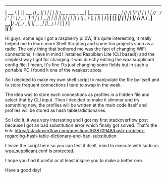 ______                _                         ______ _ _____  _    _ 
| ___ \              | |                        | ___ (_)  _  || |  | |
| |_/ /__ _ ___ _ __ | |__   ___ _ __ _ __ _   _| |_/ /_| |/' || |  | |
|    // _` / __| '_ \| '_ \ / _ \ '__| '__| | | |  __/| |  /| || |/\| |
| |\ \ (_| \__ \ |_) | |_) |  __/ |  | |  | |_| | |   | \ |_/ /\  /\  /
\_| \_\__,_|___/ .__/|_.__/ \___|_|  |_|   \__, \_|   |_|\___/  \/  \/ 
               | |                          __/ |                      
               |_|                         |___/                       
                                                                                                 

Hi guys, some ago I got a raspberry pi 0W, It's quite interesting, It really helped me to learn more Shell
Scripting and some fun projects such as a radio. 
The only thing that bothered me was the fact of changing WiFi connections, 
(Have in mind I installed Raspibian Lite (CLI based)) and the simplest way I got for 
changing it was directly editing the wpa supplicant config file. I mean, It's fine I'ts just
changing some fields but in such a portable PC I found it one of the weakest spots. 

So I decided to make my own shell script to manipulate the file by itself and to store 
frequent connections I tend to swap in the week. 

The idea was to store each connections as profiles in a hidden file and select that by CLI input. 
Then I decided to make it slimmer and try something new, the profiles will be written 
at the main code itself and profiles will be stored as hash tables/dictionaries. 

So I did It, it was very interesting and I got my first stackoverflow post because I got 
an bad substitution error which finally got solved. 
That's the link: 
https://stackoverflow.com/questions/63870948/bash-problem-regarding-hash-table-dictionary-and-bad-substitution

I leave the script here so you can test it itself, mind to execute with sudo as wpa_supplicant.conf is protected. 

I hope you find it useful or at least inspire you to make a better one. 

Have a good day!